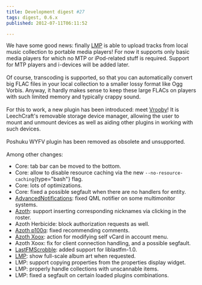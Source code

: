 ```yaml
---
title: Development digest #27
tags: digest, 0.6.x
published: 2012-07-11T06:11:52

---
```


We have some good news: finally [LMP](/plugins-lmp) is able to upload
tracks from local music collection to portable media players! For now it
supports only basic media players for which no MTP or iPod-related stuff
is required. Support for MTP players and i-devices will be added later.\
\
Of course, transcoding is supported, so that you can automatically
convert big FLAC files in your local collection to a smaller lossy
format like Ogg Vorbis. Anyway, it hardly makes sense to keep these
large FLACs on players with such limited memory and typically crappy
sound.\
\
For this to work, a new plugin has been introduced: meet
[Vrooby](/plugins-vrooby)! It is LeechCraft's removable storage device
manager, allowing the user to mount and unmount devices as well as
aiding other plugins in working with such devices.\
\
Poshuku WYFV plugin has been removed as obsolete and unsupported.\
\
Among other changes:

-   Core: tab bar can be moved to the bottom.
-   Core: allow to disable resource caching via the new
    `--no-resource-caching`{type="bash"} flag.
-   Core: lots of optimizations.
-   Core: fixed a possible segfault when there are no handlers
    for entity.
-   [AdvancedNotifications](/plugins-advancednotifications): fixed QML
    notifier on some multimonitor systems.
-   [Azoth](/plugins-azoth): support inserting corresponding nicknames
    via clicking in the roster.
-   Azoth Herbicide: block authorization requests as well.
-   [Azoth p100q](/plugins-azoth-p100q): fixed recommending comments.
-   [Azoth Xoox](/plugins-azoth-xoox): action for modifying self vCard
    in account menu.
-   Azoth Xoox: fix for client connection handling, and a
    possible segfault.
-   [LastFMScrobble](/plugins-lastfmscrobble): added support
    for liblastfm-1.0.
-   [LMP](/plugins-lmp): show full-scale album art when requested.
-   LMP: support copying properties from the properties display widget.
-   LMP: properly handle collections with unscannable items.
-   LMP: fixed a segfault on certain loaded plugins combinations.
